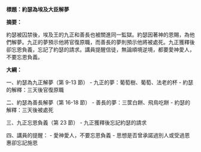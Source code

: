 **標題：約瑟為埃及大臣解夢**

**摘要：**

約瑟被囚禁後，埃及王的九正和善長也被關進同一監獄。約瑟因著神的恩賜，為他們解夢。九正的夢預示他將官復原職，而善長的夢則預示他將被處死。九正獲釋後卻忘恩負義，忘記了約瑟的請求。講員提醒信徒，無論順境逆境，都要愛神愛人，不要忘恩負義。

**大綱：**

一、約瑟為九正解夢（第 9-13 節）
    - 九正的夢：葡萄樹、葡萄、法老的杯
    - 約瑟的解釋：三天後官復原職

二、約瑟為善長解夢（第 16-18 節）
    - 善長的夢：三筐白餅、飛鳥吃餅
    - 約瑟的解釋：三天後被處死

三、九正忘恩負義（第 23 節）
    - 九正獲釋後忘記約瑟的請求

四、講員的提醒：
    - 愛神愛人，不要忘恩負義
    - 思想是否曾承諾過別人或受過恩惠卻忘記施恩